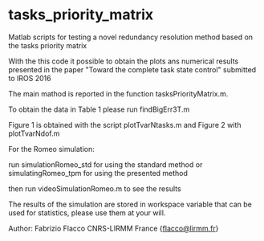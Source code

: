 # tasks_priority_matrix
Matlab scripts for testing a novel redundancy resolution method based on the tasks priority matrix

With the this code it possible to obtain the plots ans numerical results presented in the paper 
"Toward the complete task state control" submitted to IROS 2016

The main mathod is reported in the function tasksPriorityMatrix.m.

To obtain the data in Table 1 please run findBigErr3T.m

Figure 1 is obtained with the script plotTvarNtasks.m and Figure 2 with plotTvarNdof.m

For the Romeo simulation:

run simulationRomeo_std for using the standard method or simulatingRomeo_tpm for using the presented method

then run videoSimulationRomeo.m to see the results

The results of the simulation are stored in workspace variable that can be used for statistics, please use them at your will.

Author: Fabrizio Flacco CNRS-LIRMM France {flacco@lirmm.fr}
